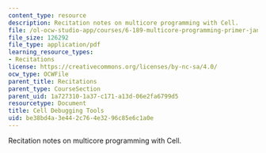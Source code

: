 ```yaml
---
content_type: resource
description: Recitation notes on multicore programming with Cell.
file: /ol-ocw-studio-app/courses/6-189-multicore-programming-primer-january-iap-2007/be38bd4a3e442c764e3296c85e6c1a0e_6189_recitatn4.pdf
file_size: 126292
file_type: application/pdf
learning_resource_types:
- Recitations
license: https://creativecommons.org/licenses/by-nc-sa/4.0/
ocw_type: OCWFile
parent_title: Recitations
parent_type: CourseSection
parent_uid: 1a727310-1a37-c171-a13d-06e2fa6799d5
resourcetype: Document
title: Cell Debugging Tools
uid: be38bd4a-3e44-2c76-4e32-96c85e6c1a0e
---
```

Recitation notes on multicore programming with Cell.